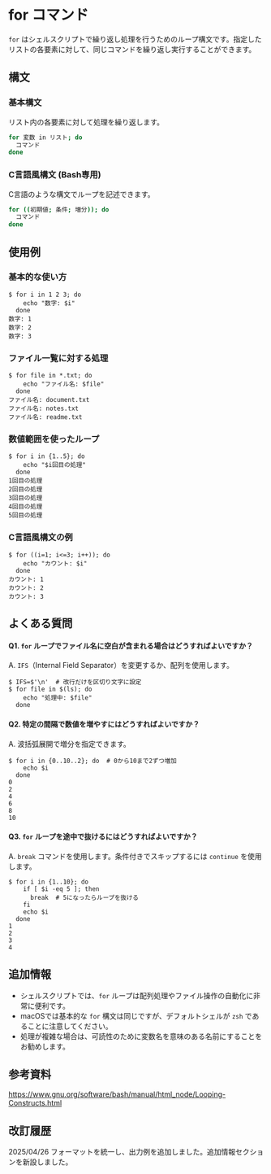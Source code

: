 # for コマンド

`for` はシェルスクリプトで繰り返し処理を行うためのループ構文です。指定したリストの各要素に対して、同じコマンドを繰り返し実行することができます。

## 構文

### **基本構文**
リスト内の各要素に対して処理を繰り返します。

```bash
for 変数 in リスト; do
  コマンド
done
```

### **C言語風構文** (Bash専用)
C言語のような構文でループを記述できます。

```bash
for ((初期値; 条件; 増分)); do
  コマンド
done
```

## 使用例

### 基本的な使い方

```console
$ for i in 1 2 3; do
    echo "数字: $i"
  done
数字: 1
数字: 2
数字: 3
```

### ファイル一覧に対する処理

```console
$ for file in *.txt; do
    echo "ファイル名: $file"
  done
ファイル名: document.txt
ファイル名: notes.txt
ファイル名: readme.txt
```

### 数値範囲を使ったループ

```console
$ for i in {1..5}; do
    echo "$i回目の処理"
  done
1回目の処理
2回目の処理
3回目の処理
4回目の処理
5回目の処理
```

### C言語風構文の例

```console
$ for ((i=1; i<=3; i++)); do
    echo "カウント: $i"
  done
カウント: 1
カウント: 2
カウント: 3
```

## よくある質問

#### Q1. `for` ループでファイル名に空白が含まれる場合はどうすればよいですか？
A. `IFS`（Internal Field Separator）を変更するか、配列を使用します。

```console
$ IFS=$'\n'  # 改行だけを区切り文字に設定
$ for file in $(ls); do
    echo "処理中: $file"
  done
```

#### Q2. 特定の間隔で数値を増やすにはどうすればよいですか？
A. 波括弧展開で増分を指定できます。

```console
$ for i in {0..10..2}; do  # 0から10まで2ずつ増加
    echo $i
  done
0
2
4
6
8
10
```

#### Q3. `for` ループを途中で抜けるにはどうすればよいですか？
A. `break` コマンドを使用します。条件付きでスキップするには `continue` を使用します。

```console
$ for i in {1..10}; do
    if [ $i -eq 5 ]; then
      break  # 5になったらループを抜ける
    fi
    echo $i
  done
1
2
3
4
```

## 追加情報

* シェルスクリプトでは、`for` ループは配列処理やファイル操作の自動化に非常に便利です。
* macOSでは基本的な `for` 構文は同じですが、デフォルトシェルが `zsh` であることに注意してください。
* 処理が複雑な場合は、可読性のために変数名を意味のある名前にすることをお勧めします。

## 参考資料

https://www.gnu.org/software/bash/manual/html_node/Looping-Constructs.html

## 改訂履歴

2025/04/26 フォーマットを統一し、出力例を追加しました。追加情報セクションを新設しました。
